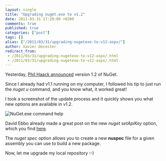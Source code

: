 ```yaml
---
layout: single
title: "Upgrading nuget.exe to v1.2"
date: 2011-03-31 17:29:00 +0200
comments: true
published: true
categories: ["post"]
tags: []
alias: ["/2011/03/31/upgrading-nugetexe-to-v12-aspx/"]
author: Xavier Decoster
redirect_from:
 - /2011/03/31/upgrading-nugetexe-to-v12-aspx/.html
 - /2011/03/31/upgrading-nugetexe-to-v12-aspx/.html
---
```

<p>Yesterday, <a href="http://haacked.com/archive/2011/03/30/nuget-1-2-released.aspx" target="_blank">Phil Haack announced</a> version 1.2 of NuGet.</p>

<p>Since I already had v1.1 running on my computer, I followed his tip to just run the <em>nuget u</em> command, and you know what, it worked great!</p>

<p>I took a screenshot of the update process and it quickly shows you what new options are available in v1.2.</p>

<p><img src="https://xavierdecosterblog.blob.core.windows.net/blog/2011-03-31/2011-3-NuGet_1.1_to_1.2_upgrade.png" alt="NuGet.exe command help" /></p>

<p>David Ebbo already made a great post on the new <em>nuget setApiKey</em> option, which you find <a href="http://blog.davidebbo.com/2011/03/saving-your-api-key-with-nugetexe.html" target="_blank">here</a>.</p>

<p>The <em>nuget spec</em> option allows you to create a new <strong>nuspec</strong> file for a given assembly you can use to build a new package.</p>

<p>Now, let me upgrade my local repository :-)</p>
